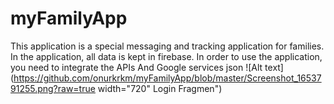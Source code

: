 # myFamilyApp

This application is a special messaging and tracking application for families.
In the application, all data is kept in firebase.
In order to use the application, you need to integrate the APIs And Google services json
![Alt text](https://github.com/onurkrkm/myFamilyApp/blob/master/Screenshot_1653791255.png?raw=true width="720" Login Fragmen")
